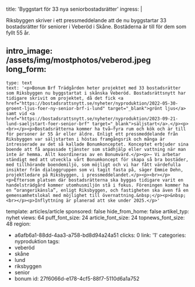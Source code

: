 title: 'Byggstart för 33 nya seniorbostadsrätter'
ingress: |
  <p>Riksbyggen skriver i ett pressmeddelande att de nu byggstartar 33 bostadsrätter för seniorer i Veberöd i Skåne. Bostäderna är till för dem som fyllt 55 år.
  </p>
  
intro_image: /assets/img/mostphotos/veberod.jpeg
long_form:
  -
    type: text
    text: '<p>Bonum Brf Trädgården heter projektet med 33 bostadsrätter som Riksbyggen nu byggstartat i skånska Veberöd. Bostadsrättsnytt har tidigare skrivit om projektet, då det fick <a href="https://bostadsrattsnytt.se/nyheter/nyproduktion/2022-05-30-groent-ljus-foer-ny-senior-brf-i-lund" target="_blank">grönt ljus</a> samt vid <a href="https://bostadsrattsnytt.se/nyheter/nyproduktion/2023-09-21-lund-saeljstart-foer-senior-brf" target="_blank">säljstart</a>.</p><p><br></p><p>Bostadsrätterna kommer ha två–fyra rum och kök och är till för personer är 55 år eller äldre. Enligt ett pressmeddelande från Riksbyggen var säljstarten i höstas framgångsrik och många är intresserade av det så kallade Bonumkonceptet. Konceptet erbjuder sina boende att få anpassade tjänster som städhjälp eller vattning när man inte är hemma. Allt koordineras av en Bonumvärd.</p><p>– Vi arbetar ständigt med att utveckla vårt Bonumkoncept för skapa så bra bostäder, med tillhörande boendemiljö, som möjligt och vi har fått värdefulla insikter från dialoggruppen som vi tagit fasta på, säger Emmie Dehn, projektledare på Riksbyggen, i pressmeddelandet.</p><p><br></p><p>Eftersom platsen där bostadsrätterna ska byggas tidigare varit en handelsträdgård kommer utomhusmiljön stå i fokus. Föreningen kommer ha en “orangerikänsla”, enligt Riksbyggen, och fastigheten ska även få en gemensamhetslokal med möjlighet till övernattning.&nbsp;</p><p>&nbsp;<br></p><p>Inflyttning är planerad att ske under 2025.</p>'
template: articles/article
sponsored: false
hide_from_home: false
artikel_typ: nyhet
views: 64
puff_font_size: 24
article_font_size: 24
topnews_font_size: 48
region:
  - a6afb6a1-88dd-4aa3-a758-bd8d94a24a51
clicks: 0
link: '1'
categories: nyproduktion
tags:
  - veberöd
  - skåne
  - lund
  - riksbyggen
  - senior
  - bonum
id: 27f6066d-e178-4cf5-88f7-5110d6a1a752
